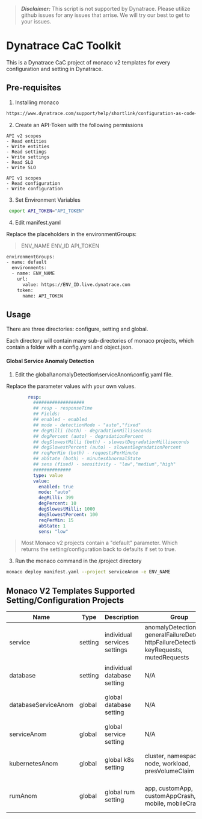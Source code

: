 > **_Disclaimer:_** This script is not supported by Dynatrace. Please utilize github issues for any issues that arrise. We will try our best to get to your issues.

# Dynatrace CaC Toolkit

This is a Dynatrace CaC project of monaco v2 templates for every configuration and setting in Dynatrace. 

## Pre-requisites 

1. Installing monaco

```bash
https://www.dynatrace.com/support/help/shortlink/configuration-as-code-installation
```

2. Create an API-Token with the following permissions
```
API v2 scopes
- Read entities
- Write entities
- Read settings
- Write settings
- Read SLO
- Write SLO

API v1 scopes
- Read configuration
- Write configuration
```

3. Set Environment Variables
```bash
 export API_TOKEN="API_TOKEN"
```
4. Edit manifest.yaml

Replace the placeholders in the environmentGroups:

> ENV_NAME
> ENV_ID
> API_TOKEN

```bash
environmentGroups:
- name: default
  environments:
  - name: ENV_NAME
    url:
      value: https://ENV_ID.live.dynatrace.com
    token:
      name: API_TOKEN
```

## Usage
There are three directories: configure, setting and global.

Each directory will contain many sub-directories of monaco projects, which contain a folder with a config.yaml and object.json.

#### Global Service Anomaly Detection
1. Edit the global\anomalyDetection\serviceAnom\config.yaml file. 

Replace the parameter values with your own values. 
```yaml
        resp:
          ###################
          ## resp - responseTime
          ## Fields:
          ## enabled - enabled
          ## mode - detectionMode - "auto","fixed"
          ## degMilli (both) - degradationMilliseconds 
          ## degPercent (auto) - degradationPercent
          ## degSlowestMilli (both) - slowestDegradationMilliseconds
          ## degSlowestPercent (auto) - slowestDegradationPercent
          ## reqPerMin (both) - requestsPerMinute
          ## abState (both) - minutesAbnormalState
          ## sens (fixed) - sensitivity - "low","medium","high"
          ##############
          type: value
          value:
            enabled: true
            mode: "auto"
            degMilli: 399
            degPercent: 10
            degSlowestMilli: 1000
            degSlowestPercent: 100
            reqPerMin: 15
            abState: 1
            sens: "low"
```
> Most Monaco v2 projects contain a "default" parameter. Which returns the setting/configuration back to defaults if set to true.

3. Run the monaco command in the /project directory
```bash
monaco deploy manifest.yaml --project serviceAnom -e ENV_NAME
```

## Monaco V2 Templates Supported Setting/Configuration Projects

| Name | Type | Description | Group | Monaco Command |
| ------ | ------ | ------ | ------ | ------ |
| service | setting | individual services settings | anomalyDetection, generalFailureDetection, httpFailureDetection, keyRequests, mutedRequests | ```monaco deploy manifest.yaml --project service.GROUP -e ENV_NAME```|
| database | setting | individual database setting | N/A | ```monaco deploy manifest.yaml --project database -e ENV_NAME``` |
| databaseServiceAnom | global | global database setting | N/A | ```monaco deploy manifest.yaml --project databaseServiceAnom -e ENV_NAME``` |
| serviceAnom | global | global service setting | N/A | ```monaco deploy manifest.yaml --project serviceAnom -e ENV_NAME``` |
| kubernetesAnom | global | global k8s setting | cluster, namespace, node, workload, presVolumeClaim | ```monaco deploy manifest.yaml --project kubernetesAnom.GROUP -e ENV_NAME``` |
| rumAnom | global | global rum setting | app, customApp, customAppCrash, mobile, mobileCrash | ```monaco deploy manifest.yaml --project rumAnom.GROUP -e ENV_NAME``` |
